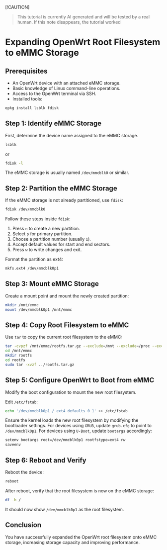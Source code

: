 [!CAUTION]
> This tutorial is currently AI generated and will be tested by a real human. If this note disappears, the tutorial worked

# Expanding OpenWrt Root Filesystem to eMMC Storage

## Prerequisites
- An OpenWrt device with an attached eMMC storage.
- Basic knowledge of Linux command-line operations.
- Access to the OpenWrt terminal via SSH.
- Installed tools:
```sh
opkg install lsblk fdisk
```

## Step 1: Identify eMMC Storage
First, determine the device name assigned to the eMMC storage.

```sh
lsblk
```

or

```sh
fdisk -l
```

The eMMC storage is usually named `/dev/mmcblk0` or similar.

## Step 2: Partition the eMMC Storage
If the eMMC storage is not already partitioned, use `fdisk`:

```sh
fdisk /dev/mmcblk0
```

Follow these steps inside `fdisk`:
1. Press `n` to create a new partition.
2. Select `p` for primary partition.
3. Choose a partition number (usually `1`).
4. Accept default values for start and end sectors.
5. Press `w` to write changes and exit.

Format the partition as ext4:

```sh
mkfs.ext4 /dev/mmcblk0p1
```

## Step 3: Mount eMMC Storage
Create a mount point and mount the newly created partition:

```sh
mkdir /mnt/emmc
mount /dev/mmcblk0p1 /mnt/emmc
```

## Step 4: Copy Root Filesystem to eMMC
Use `tar` to copy the current root filesystem to the eMMC:

```sh
tar -cvpzf /mnt/emmc/rootfs.tar.gz --exclude=/mnt --exclude=/proc --exclude=/sys --exclude=/dev --exclude=/run --exclude=/tmp /
cd /mnt/emmc
mkdir rootfs
cd rootfs
sudo tar -xvzf ../rootfs.tar.gz
```

## Step 5: Configure OpenWrt to Boot from eMMC
Modify the boot configuration to mount the new root filesystem.

Edit `/etc/fstab`:

```sh
echo '/dev/mmcblk0p1 / ext4 defaults 0 1' >> /etc/fstab
```

Ensure the kernel loads the new root filesystem by modifying the bootloader settings.
For devices using `GRUB`, update `grub.cfg` to point to `/dev/mmcblk0p1`.
For devices using `U-Boot`, update `bootargs` accordingly:

```sh
setenv bootargs root=/dev/mmcblk0p1 rootfstype=ext4 rw
saveenv
```

## Step 6: Reboot and Verify
Reboot the device:

```sh
reboot
```

After reboot, verify that the root filesystem is now on the eMMC storage:

```sh
df -h /
```

It should now show `/dev/mmcblk0p1` as the root filesystem.

## Conclusion
You have successfully expanded the OpenWrt root filesystem onto eMMC storage, increasing storage capacity and improving performance.

